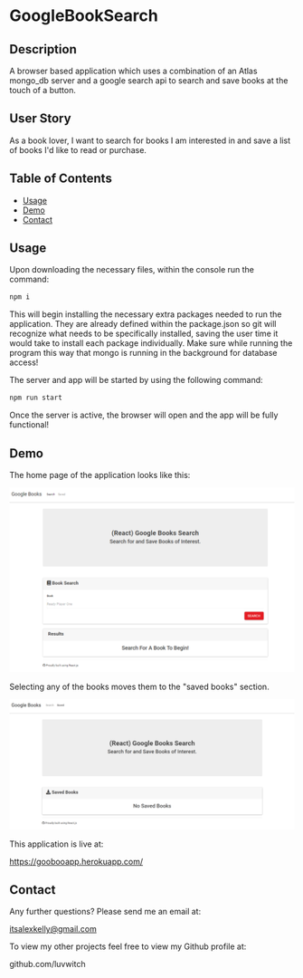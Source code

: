 # GoogleBookSearch

## Description

A browser based application which uses a combination of an Atlas mongo_db server and a google search api to search and save books at the touch of a button.

## User Story

As a book lover, I want to search for books I am interested in and save a list of books I'd like to read or purchase.


## Table of Contents
* [Usage](#usage)
* [Demo](#demo)
* [Contact](#contact)

## Usage

Upon downloading the necessary files, within the console run the command:

```bash
npm i
```
This will begin installing the necessary extra packages needed to run the application. They are already defined within the package.json so git will recognize what needs to be specifically installed, saving the user time it would take to install each package individually. Make sure while running the program this way that mongo is running in the background for database access!

The server and app will be started by using the following command:

```bash
npm run start
```
Once the server is active, the browser will open and the app will be fully functional!


## Demo

The home page of the application looks like this:

![home](https://github.com/luvwitch/GoogleBookSearch/blob/main/client/public/home.png?raw=true)

Selecting any of the books moves them to the "saved books" section.

![saved](https://github.com/luvwitch/GoogleBookSearch/blob/main/client/public/saved.png?raw=true)




This application is live at: 

https://goobooapp.herokuapp.com/


## Contact

Any further questions? Please send me an email at:

itsalexkelly@gmail.com

To view my other projects feel free to view my Github profile at:

github.com/luvwitch
